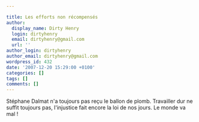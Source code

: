 ```yaml
---

title: Les efforts non récompensés
author:
  display_name: Dirty Henry
  login: dirtyhenry
  email: dirtyhenry@gmail.com
  url: ''
author_login: dirtyhenry
author_email: dirtyhenry@gmail.com
wordpress_id: 432
date: '2007-12-20 15:29:00 +0100'
categories: []
tags: []
comments: []
---
```

Stéphane Dalmat n'a toujours pas reçu le ballon de plomb. Travailler dur ne suffit toujours pas, l'injustice fait encore la loi de nos jours. Le monde va mal !
